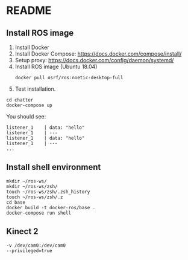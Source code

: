 # README

## Install ROS image

1. Install Docker
1. Install Docker Compose:
https://docs.docker.com/compose/install/
1. Setup proxy:
https://docs.docker.com/config/daemon/systemd/
1. Install ROS image (Ubuntu 18.04)
    ```
    docker pull osrf/ros:noetic-desktop-full
    ```
1. Test installation.

```
cd chatter
docker-compose up
```
You should see:
```
listener_1    | data: "hello"
listener_1    | ---
listener_1    | data: "hello"
listener_1    | ---
...
```

## Install shell environment
```
mkdir ~/ros-ws/
mkdir ~/ros-ws/zsh/
touch ~/ros-ws/zsh/.zsh_history
touch ~/ros-ws/zsh/.z
cd base
docker build -t docker-ros/base .
docker-compose run shell
```


## Kinect 2
```
-v /dev/cam0:/dev/cam0
--privileged=true
```